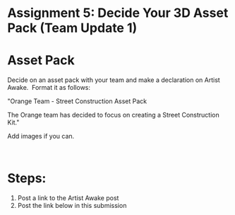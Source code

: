 # Assignment 5: Decide Your 3D Asset Pack (Team Update 1)

<h1 id="dom-i">Asset Pack</h1>
<p>Decide on an asset pack with your team and make a declaration on Artist Awake.&nbsp; Format it as follows:</p>
<p>"Orange Team - Street Construction Asset Pack</p>
<p>The Orange team has decided to focus on creating a Street Construction Kit."</p>
<p>Add images if you can.</p>
<p>&nbsp;</p>
<h1 id="dom-i">Steps:</h1>
<ol>
<li>Post a link to the Artist Awake post</li>
<li>Post the link below in this submission</li>
</ol>
<p>&nbsp;</p>